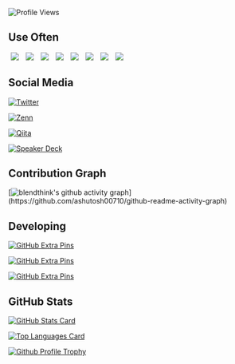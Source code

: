 ![Profile Views](https://komarev.com/ghpvc/?username=blendthink&color=blue&style=flat)

## Use Often

<a href="https://github.com/Flutter"><img src="https://avatars.githubusercontent.com/u/14101776?s=50" hspace="5"/></a>
<a href="https://github.com/dart-lang"><img src="https://avatars.githubusercontent.com/u/1609975?s=50" hspace="5"/></a>
<a href="https://github.com/android"><img src="https://avatars.githubusercontent.com/u/32689599?s=50" hspace="5"/></a>
<a href="https://github.com/Kotlin"><img src="https://avatars.githubusercontent.com/u/1446536?s=50" hspace="5"/></a>
<a href="https://github.com/apple"><img src="https://avatars.githubusercontent.com/u/10639145?s=50" hspace="5"/></a>
<a href="https://github.com/google"><img src="https://avatars.githubusercontent.com/u/1342004?s=50" hspace="5"/></a>
<a href="https://github.com/firebase"><img src="https://avatars.githubusercontent.com/u/1335026?s=50" hspace="5"/></a>
<a href="https://github.com/Docker"><img src="https://avatars.githubusercontent.com/u/5429470?s=50" hspace="5"/></a>

## Social Media

<!--
https://shields.io
https://simpleicons.org
-->

[![Twitter](https://img.shields.io/badge/-@blendthink?style=social&logo=twitter&label=@blendthink)](https://twitter.com/blendthink)

[![Zenn](https://img.shields.io/badge/-@blendthink?style=social&logo=zenn&label=@blendthink)](https://zenn.dev/blendthink)

[![Qiita](https://img.shields.io/badge/-@blendthink?style=social&logo=qiita&label=@blendthink)](https://qiita.com/blendthink)

[![Speaker Deck](https://img.shields.io/badge/-@blendthink?style=social&logo=speakerdeck&label=@blendthink)](https://speakerdeck.com/blendthink)

## Contribution Graph

[![blendthink's github activity graph]([https://activity-graph.herokuapp.com](https://github-readme-activity-graph.cyclic.app)/graph?username=blendthink&theme=github)](https://github.com/ashutosh00710/github-readme-activity-graph)

## Developing

[![GitHub Extra Pins](https://github-readme-stats.vercel.app/api/pin/?username=blendthink&repo=elixir&theme=tokyonight)](https://github.com/blendthink/elixir)

[![GitHub Extra Pins](https://github-readme-stats.vercel.app/api/pin/?username=blendthink&repo=value_class.dart&theme=tokyonight)](https://github.com/blendthink/value_class.dart)

[![GitHub Extra Pins](https://github-readme-stats.vercel.app/api/pin/?username=blendthink&repo=flutter-mobile-lints&theme=tokyonight)](https://github.com/blendthink/flutter-mobile-lints)

## GitHub Stats

[![GitHub Stats Card](https://github-readme-stats.vercel.app/api?username=blendthink&count_private=true&show_icons=true&theme=tokyonight)](https://github.com/anuraghazra/github-readme-stats#github-stats-card)

[![Top Languages Card](https://github-readme-stats.vercel.app/api/top-langs/?username=blendthink&theme=tokyonight&layout=compact)](https://github.com/anuraghazra/github-readme-stats#top-languages-card)

[![Github Profile Trophy](https://github-profile-trophy.vercel.app/?username=blendthink&theme=nord&margin-w=15)](https://github.com/ryo-ma/github-profile-trophy)  
